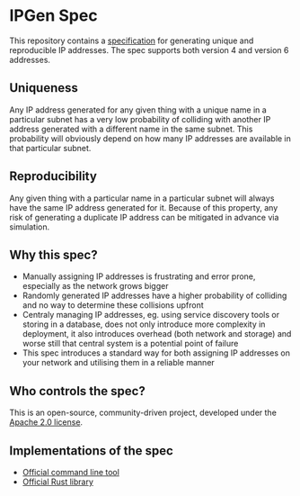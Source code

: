 # IPGen Spec

This repository contains a [specification](SPEC.md) for generating unique and reproducible IP addresses. The spec supports both version 4 and version 6 addresses.

## Uniqueness

Any IP address generated for any given thing with a unique name in a particular subnet has a very low probability of colliding with another IP address generated with a different name in the same subnet. This probability will obviously depend on how many IP addresses are available in that particular subnet.

## Reproducibility

Any given thing with a particular name in a particular subnet will always have the same IP address generated for it. Because of this property, any risk of generating a duplicate IP address can be mitigated in advance via simulation.

## Why this spec?

- Manually assigning IP addresses is frustrating and error prone, especially as the network grows bigger
- Randomly generated IP addresses have a higher probability of colliding and no way to determine these collisions upfront
- Centraly managing IP addresses, eg. using service discovery tools or storing in a database, does not only introduce more complexity in deployment, it also introduces overhead (both network and storage) and worse still that central system is a potential point of failure
- This spec introduces a standard way for both assigning IP addresses on your network and utilising them in a reliable manner

## Who controls the spec?

This is an open-source, community-driven project, developed under the [Apache 2.0 license](LICENSE).

## Implementations of the spec

- [Official command line tool](https://github.com/ipgen/cli)
- [Official Rust library](https://github.com/ipgen/rust)

